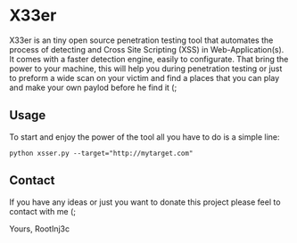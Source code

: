 X33er
==

X33er is an tiny open source penetration testing tool that automates the process of detecting and Cross Site Scripting (XSS) in Web-Application(s). It comes with a faster detection engine, easily to configurate. That bring the power to your machine, this will help you during penetration testing or just to preform a wide scan on your victim and find a places that you can play and make your own paylod before he find it (;

Usage
----

To start and enjoy the power of the tool all you have to do is a simple line:

    python xsser.py --target="http://mytarget.com"
    
Contact
----
If you have any ideas or just you want to donate this project please feel to contact with me (;

Yours,
RootInj3c
